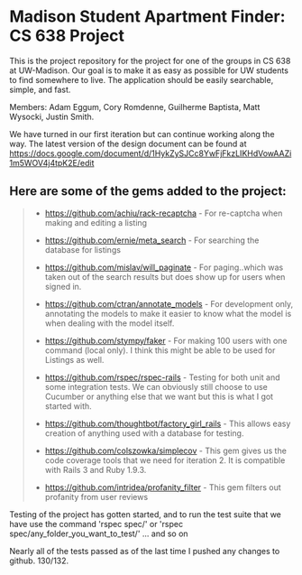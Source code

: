 Madison Student Apartment Finder: CS 638 Project
================================================

This is the project repository for the project for one of the groups in 
CS 638 at UW-Madison.  Our goal is to make it as easy as possible for 
UW students to find somewhere to live.  The application should be 
easily searchable, simple, and fast.

Members: Adam Eggum, Cory Romdenne, Guilherme Baptista, Matt Wysocki, Justin Smith.

We have turned in our first iteration but can continue working along the way. The latest version of the design document can be found at https://docs.google.com/document/d/1HykZySJCc8YwFjFkzLIKHdVowAAZi1m5WOV4j4tpK2E/edit

Here are some of the gems added to the project:
------------------------------------------------------------
>  + https://github.com/achiu/rack-recaptcha - For re-captcha when making and editing a listing
>
>  + https://github.com/ernie/meta_search - For searching the database for listings
>
>  + https://github.com/mislav/will_paginate - For paging..which was taken out of the search results but does show up for users when signed in.
>
>  + https://github.com/ctran/annotate_models - For development only, annotating the models to make it easier to know what the model is when dealing with the model itself.
> 
>  + https://github.com/stympy/faker - For making 100 users with one command (local only).  I think this might be able to be used for Listings as well.
> 
>  + https://github.com/rspec/rspec-rails - Testing for both unit and some integration tests.  We can obviously still choose to use Cucumber or anything else that we want but this is what I got started with.
> 
>  + https://github.com/thoughtbot/factory_girl_rails - This allows easy creation of anything used with a database for testing.
> 
>  + https://github.com/colszowka/simplecov - This gem gives us the code coverage tools that we need for iteration 2. It is compatible with Rails 3 and Ruby 1.9.3.
>
> +  https://github.com/intridea/profanity_filter - This gem filters out profanity from user reviews


Testing of the project has gotten started, and to run the test suite that we have use the command 'rspec spec/' or 'rspec spec/any_folder_you_want_to_test/' ... and so on

Nearly all of the tests passed as of the last time I pushed any changes to github.  130/132.

